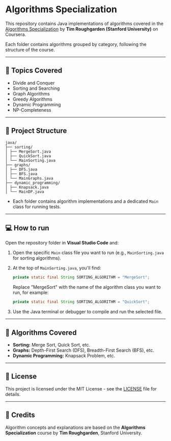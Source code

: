 # Algorithms Specialization

This repository contains Java implementations of algorithms covered in the [Algorithms Specialization](https://www.coursera.org/specializations/algorithms) by **Tim Roughgarden (Stanford University)** on Coursera.

Each folder contains algorithms grouped by category, following the structure of the course.

---

## 📘 Topics Covered

- Divide and Conquer
- Sorting and Searching
- Graph Algorithms
- Greedy Algorithms
- Dynamic Programming
- NP-Completeness

---

## 📁 Project Structure

```
java/
├── sorting/
│ ├── MergeSort.java
│ ├── QuickSort.java
│ └── MainSorting.java
├── graphs/
│ ├── DFS.java
│ ├── BFS.java
│ └── MainGraphs.java
├── dynamic_programming/
│ ├── Knapsack.java
│ └── MainDP.java
```


- Each folder contains algorithm implementations and a dedicated `Main` class for running tests.

---

## 💻 How to run

Open the repository folder in **Visual Studio Code** and:

1. Open the specific `Main` class file you want to run (e.g., `MainSorting.java` for sorting algorithms).
2. At the top of `MainSorting.java`, you'll find:

   ```java
   private static final String SORTING_ALGORITHM = "MergeSort";
   ```

   Replace "MergeSort" with the name of the algorithm class you want to run, for example:

   ```java
   private static final String SORTING_ALGORITHM = "QuickSort";
   ```

4. Use the Java terminal or debugger to compile and run the selected file.
   
---

## 📖 Algorithms Covered

- **Sorting:** Merge Sort, Quick Sort, etc.
- **Graphs:** Depth-First Search (DFS), Breadth-First Search (BFS), etc.
- **Dynamic Programming:** Knapsack Problem, etc.

---

## 📜 License

This project is licensed under the MIT License - see the [LICENSE](LICENSE) file for details.

---

## 🙏 Credits

Algorithm concepts and explanations are based on the **Algorithms Specialization** course by **Tim Roughgarden**, Stanford University.

